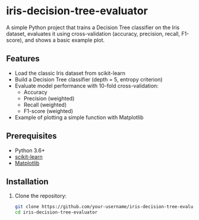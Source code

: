 # iris-decision-tree-evaluator

A simple Python project that trains a Decision Tree classifier on the Iris dataset, evaluates it using cross-validation (accuracy, precision, recall, F1-score), and shows a basic example plot.

## Features

- Load the classic Iris dataset from scikit-learn
- Build a Decision Tree classifier (depth = 5, entropy criterion)
- Evaluate model performance with 10-fold cross-validation:
  - Accuracy
  - Precision (weighted)
  - Recall (weighted)
  - F1-score (weighted)
- Example of plotting a simple function with Matplotlib

## Prerequisites

- Python 3.6+
- [scikit-learn](https://scikit-learn.org/)  
- [Matplotlib](https://matplotlib.org/)

## Installation

1. Clone the repository:
   ```bash
   git clone https://github.com/your-username/iris-decision-tree-evaluator.git
   cd iris-decision-tree-evaluator
